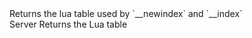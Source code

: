 <function name="GetTable" parent="INetworkStringTable" type="classfunc">
	<description>
		Returns the lua table used by `__newindex` and `__index`<br>
		<added version="0.7"></added>
	</description>
	<realm>Server</realm>
	<rets>
		<ret name="luatable" type="table">Returns the Lua table</ret>
	</rets>
</function>